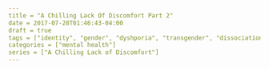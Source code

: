 ```yaml
---
title = "A Chilling Lack Of Discomfort Part 2"
date = 2017-07-28T01:46:43-04:00
draft = true
tags = ["identity", "gender", "dyshporia", "transgender", "dissociation"]
categories = ["mental health"]
series = ["A Chilling Lack of Discomfort"]
---
```


